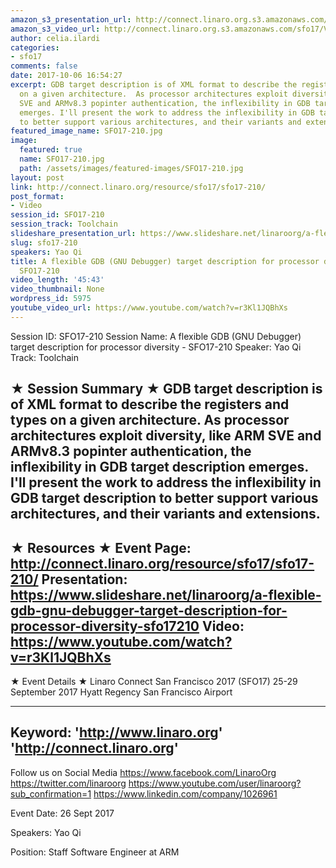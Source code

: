```yaml
---
amazon_s3_presentation_url: http://connect.linaro.org.s3.amazonaws.com/sfo17/Presentations/SFO17-210-%20A%20flexible%20GDB%20target%20description%20for%20processor%20diversity.pdf
amazon_s3_video_url: http://connect.linaro.org.s3.amazonaws.com/sfo17/Videos/SFO17-210%20A%20flexible%20GDB%20%28GNU%20Debugger%29%20target%20description%20for%20processor%20diversity.mp4
author: celia.ilardi
categories:
- sfo17
comments: false
date: 2017-10-06 16:54:27
excerpt: GDB target description is of XML format to describe the registers and types
  on a given architecture.  As processor architectures exploit diversity, like ARM
  SVE and ARMv8.3 popinter authentication, the inflexibility in GDB target description
  emerges. I'll present the work to address the inflexibility in GDB target  description
  to better support various architectures, and their variants and extensions.
featured_image_name: SFO17-210.jpg
image:
  featured: true
  name: SFO17-210.jpg
  path: /assets/images/featured-images/SFO17-210.jpg
layout: post
link: http://connect.linaro.org/resource/sfo17/sfo17-210/
post_format:
- Video
session_id: SFO17-210
session_track: Toolchain
slideshare_presentation_url: https://www.slideshare.net/linaroorg/a-flexible-gdb-gnu-debugger-target-description-for-processor-diversity-sfo17210
slug: sfo17-210
speakers: Yao Qi
title: A flexible GDB (GNU Debugger) target description for processor diversity -
  SFO17-210
video_length: '45:43'
video_thumbnail: None
wordpress_id: 5975
youtube_video_url: https://www.youtube.com/watch?v=r3Kl1JQBhXs
---
```


Session ID: SFO17-210
Session Name: A flexible GDB (GNU Debugger) target description for processor diversity - SFO17-210
Speaker: Yao Qi
Track: Toolchain


★ Session Summary ★
GDB target description is of XML format to describe the registers and types on a given architecture.  As processor architectures exploit diversity, like ARM SVE and ARMv8.3 popinter authentication, the inflexibility in GDB target description emerges. I'll present the work to address the inflexibility in GDB target  description to better support various architectures, and their variants and extensions.
---------------------------------------------------
★ Resources ★
Event Page: http://connect.linaro.org/resource/sfo17/sfo17-210/
Presentation: https://www.slideshare.net/linaroorg/a-flexible-gdb-gnu-debugger-target-description-for-processor-diversity-sfo17210
Video: https://www.youtube.com/watch?v=r3Kl1JQBhXs
 ---------------------------------------------------

★ Event Details ★
Linaro Connect San Francisco 2017 (SFO17)
25-29 September 2017
Hyatt Regency San Francisco Airport

---------------------------------------------------
Keyword: 
'http://www.linaro.org'
'http://connect.linaro.org'
---------------------------------------------------
Follow us on Social Media
https://www.facebook.com/LinaroOrg
https://twitter.com/linaroorg
https://www.youtube.com/user/linaroorg?sub_confirmation=1
https://www.linkedin.com/company/1026961

Event Date: 26 Sept 2017

Speakers: Yao Qi

Position: Staff Software Engineer at ARM